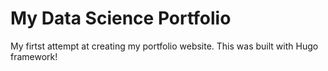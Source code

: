 # My Data Science Portfolio
My firtst attempt at creating my portfolio website. This was built with Hugo framework!
